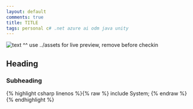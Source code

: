 ```yaml
---
layout: default
comments: true
title: TITLE
tags: personal c# .net azure ai odm java unity
---
```


![text](/assets/2018/mm-dd/headerpic.jpg)
        ^^ use ../assets for live preview, remove before checkin

## Heading

<!--more-->

### Subheading

{% highlight csharp linenos %}{% raw %}
include System;
{% endraw %}{% endhighlight %}
